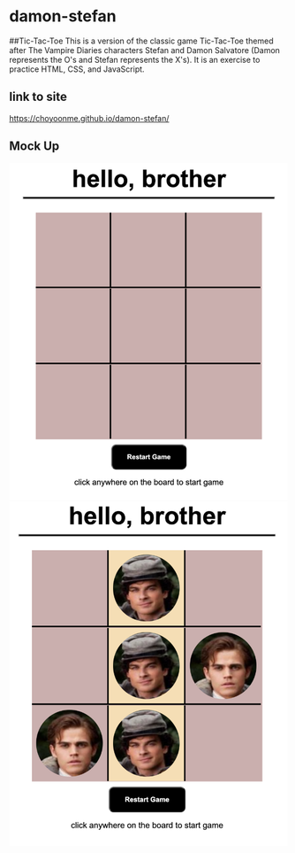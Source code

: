 # damon-stefan

##Tic-Tac-Toe
This is a version of the classic game Tic-Tac-Toe themed after The Vampire Diaries characters Stefan and Damon Salvatore (Damon represents the O's and Stefan represents the X's). It is an exercise to practice HTML, CSS, and JavaScript. 

## link to site
https://choyoonme.github.io/damon-stefan/

## Mock Up
![screenshot of empty gameboard](/assets/tictactoe.png)
![screenshot of completed gameboard](/assets/tictactoewin.png)
